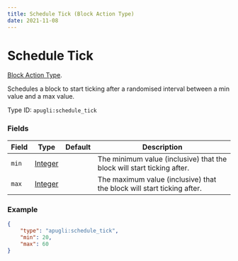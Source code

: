 ```yaml
---
title: Schedule Tick (Block Action Type)
date: 2021-11-08
---
```


# Schedule Tick

[Block Action Type](../block_action_types.md).

Schedules a block to start ticking after a randomised interval between a min value and a max value.

Type ID: `apugli:schedule_tick`

### Fields

Field  | Type | Default | Description
-------|------|---------|-------------
`min` | [Integer](https://origins.readthedocs.io/en/latest/types/data_types/integer/) | | The minimum value (inclusive) that the block will start ticking after.
`max` | [Integer](https://origins.readthedocs.io/en/latest/types/data_types/integer/) | | The maximum value (inclusive) that the block will start ticking after.

### Example
```json
{
    "type": "apugli:schedule_tick",
    "min": 20,
    "max": 60
}
```
